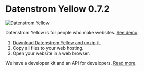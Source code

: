 Datenstrom Yellow 0.7.2
=======================
[![Datenstrom Yellow](https://raw.githubusercontent.com/datenstrom/yellow-developers/master/media/images/datenstrom-yellow-en.jpg)](https://datenstrom.se/yellow/)

Datenstrom Yellow is for people who make websites. [See demo](https://developers.datenstrom.se/).

1. [Download Datenstrom Yellow and unzip it](https://github.com/datenstrom/yellow/archive/master.zip).
2. Copy all files to your web hosting.
3. Open your website in a web browser.

We have a developer kit and an API for developers. [Read more](https://developers.datenstrom.se/help/).
